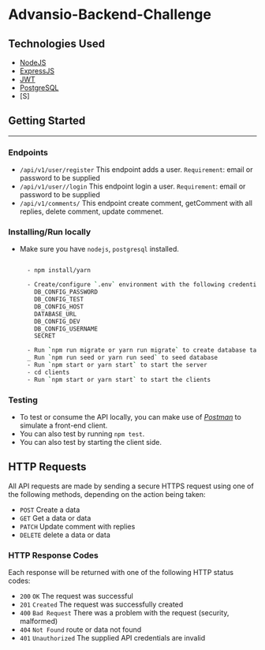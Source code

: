 # Advansio-Backend-Challenge

## Technologies Used

- [NodeJS](https://nodejs.org/en/download/)
- [ExpressJS](https://expressjs.com/)
- [JWT](https://jwt.io/)
- [PostgreSQL](https://www.postgresql.org/)
- [S]

## Getting Started

---

### Endpoints

- `/api/v1/user/register`
  This endpoint adds a user.
  `Requirement`: email or password to be supplied
- `/api/v1/user//login`
  This endpoint login a user.
  `Requirement`: email or password to be supplied
- `/api/v1/comments/`
  This endpoint create comment, getComment with all replies, delete comment, update commenet.

### Installing/Run locally

- Make sure you have `nodejs`, `postgresql` installed.

  ```bash

    - npm install/yarn

    - Create/configure `.env` environment with the following credentials
      DB_CONFIG_PASSWORD
      DB_CONFIG_TEST
      DB_CONFIG_HOST
      DATABASE_URL
      DB_CONFIG_DEV
      DB_CONFIG_USERNAME
      SECRET

    - Run `npm run migrate or yarn run migrate` to create database table
    _ Run `npm run seed or yarn run seed` to seed database
    - Run `npm start or yarn start` to start the server
    - cd clients
    - Run `npm start or yarn start` to start the clients
  ```

### Testing

- To test or consume the API locally, you can make use of [_Postman_](https://www.getpostman.com) to simulate a front-end client.
- You can also test by running `npm test`.
- You can also test by starting the client side.

## HTTP Requests

All API requests are made by sending a secure HTTPS request using one of the following methods, depending on the action being taken:

- `POST` Create a data
- `GET` Get a data or data
- `PATCH` Update comment with replies
- `DELETE` delete a data or data

### HTTP Response Codes

Each response will be returned with one of the following HTTP status codes:

- `200` `OK` The request was successful
- `201` `Created` The request was successfully created
- `400` `Bad Request` There was a problem with the request (security, malformed)
- `404` `Not Found` route or data not found
- `401` `Unauthorized` The supplied API credentials are invalid
